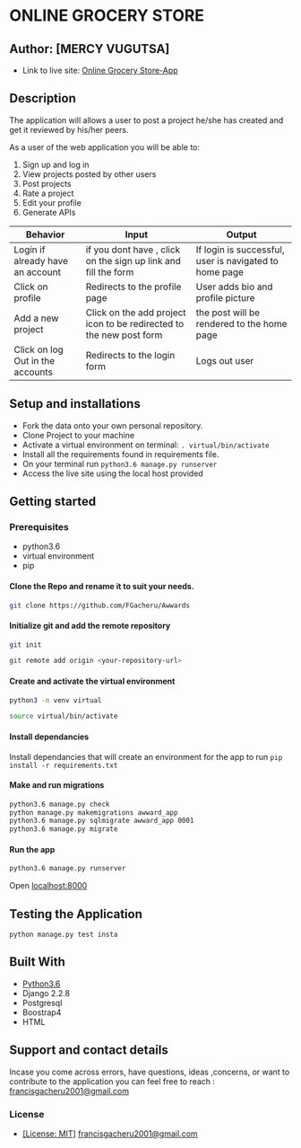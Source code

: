 # ONLINE GROCERY STORE

## Author: [MERCY VUGUTSA]


* Link to live site: [Online Grocery Store-App](https://github.com/FGacheru/Awwards)

## Description
The application will allows a user to post a project he/she has created and get it reviewed by his/her peers.


As a user of the web application you will be able to:

1. Sign up and log in
2. View projects posted by other users
3. Post projects
4. Rate a project
5. Edit your profile
6. Generate APIs


| Behavior            | Input                         | Output                        | 
| ------------------- | ----------------------------- | ----------------------------- |
| Login	if already have an account |if you dont have , click on the sign up link and fill the form  | If login is successful, user is navigated to home page | Click on `Comment` | Taken to where you can comment | Signs In/ Signs Up |
| Click on profile | Redirects to the profile page | User adds bio and profile picture |
|Add a new project|Click on the add project icon to be redirected to the new post form|the post will be rendered to the home page
| Click on log Out in the accounts| Redirects to the login form | Logs out user  |


## Setup and installations
* Fork the data onto your own personal repository.
* Clone Project to your machine
* Activate a virtual environment on terminal: `. virtual/bin/activate`
* Install all the requirements found in requirements file.
* On your terminal run `python3.6 manage.py runserver`
* Access the live site using the local host provided



## Getting started

### Prerequisites
* python3.6
* virtual environment
* pip

#### Clone the Repo and rename it to suit your needs.
```bash
git clone https://github.com/FGacheru/Awwards
```
#### Initialize git and add the remote repository
```bash
git init
```
```bash
git remote add origin <your-repository-url>
```

#### Create and activate the virtual environment
```bash
python3 -m venv virtual
```

```bash
source virtual/bin/activate
```

#### Install dependancies
Install dependancies that will create an environment for the app to run
`pip install -r requirements.txt`

#### Make and run migrations
```bash
python3.6 manage.py check
python manage.py makemigrations awward_app
python3.6 manage.py sqlmigrate awward_app 0001
python3.6 manage.py migrate
```

#### Run the app
```bash
python3.6 manage.py runserver
```
Open [localhost:8000](http://127.0.0.1:8000/)



## Testing the Application
`python manage.py test insta`
        
## Built With

* [Python3.6](https://docs.python.org/3/)
* Django 2.2.8
* Postgresql 
* Boostrap4
* HTML


## Support and contact details
 Incase you come across errors, have questions, ideas ,concerns, or want to contribute to the application you can feel free to reach : francisgacheru2001@gmail.com


### License

* [[License: MIT]](Licence.md) <francisgacheru2001@gmail.com>

